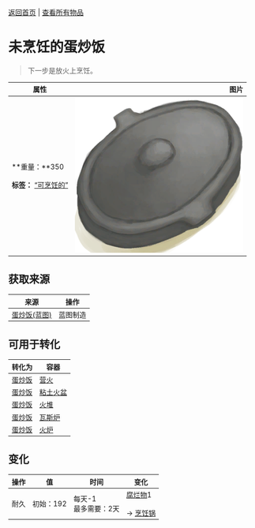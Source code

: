 [返回首页](index.md)   |  [查看所有物品](object.md)
# 未烹饪的蛋炒饭  
> 下一步是放火上烹饪。  
  
  属性  |   图片   
 ----  |  ----:   
 **重量：**350<br><br>**标签：**	[“可烹饪的”](tag_Cookable.md)  |  ![](Sprite/CookingPotClosed.png)   
  
## 获取来源  
来源  |  操作  
----  |  ----  
[蛋炒饭(蓝图)](Bp_EggFriedRice.md)  |  蓝图制造  
## 可用于转化  
转化为  |  容器  
----  |  ----  
[蛋炒饭](EggFriedRice.md)  |  [营火](Campfire.md)  
[蛋炒饭](EggFriedRice.md)  |  [粘土火盆](ClayFirePit.md)  
[蛋炒饭](EggFriedRice.md)  |  [火堆](Fire.md)  
[蛋炒饭](EggFriedRice.md)  |  [瓦斯炉](GasCookerOn.md)  
[蛋炒饭](EggFriedRice.md)  |  [火炉](Stove.md)  
## 变化  
操作  |  值  |  时间  |  变化  
----  |  ----  |  ----  |  ----  
耐久  |  初始：192  |  每天-1<br>最多需要：2天  |  [腐烂物](RottenRemains.md)1 <br><br>→ [烹饪锅](CookingPot.md)  
